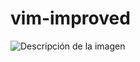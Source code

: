 # vim-improved
![Descripción de la imagen](/home/isaacbspwm/Pictures/ScreenShots/Shot-2024-04-08-101335.png)
